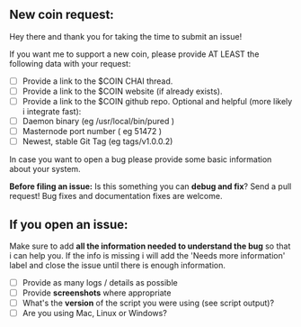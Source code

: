 New coin request:
------------------------------------------------------------------

Hey there and thank you for taking the time to submit an issue!

If you want me to support a new coin, please provide AT LEAST the following data with your request:
- [ ] Provide a link to the $COIN CHAI thread.
- [ ] Provide a link to the $COIN website (if already exists).
- [ ] Provide a link to the $COIN github repo.
Optional and helpful (more likely i integrate fast):
- [ ] Daemon binary (eg /usr/local/bin/pured )
- [ ] Masternode port number ( eg 51472 )
- [ ] Newest, stable Git Tag (eg tags/v1.0.0.2)

In case you want to open a bug please provide some basic information about your system.

**Before filing an issue:** Is this something you can **debug and fix**? Send a pull request! Bug fixes and documentation fixes are welcome.

If you open an issue:
------------------------------------------------------------------

Make sure to add **all the information needed to understand the bug** so that i can help you. If the info is missing i will  add the 'Needs more information' label and close the issue until there is enough information.

- [ ] Provide as many logs / details as possible
- [ ] Provide **screenshots** where appropriate
- [ ] What's the **version** of the script you were using (see script output)?
- [ ] Are you using Mac, Linux or Windows?

